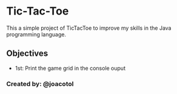 # Tic-Tac-Toe

This a simple project of TicTacToe to improve my skills in the Java programming language.

## Objectives
- 1st: Print the game grid in the console ouput


### Created by: @joacotol
